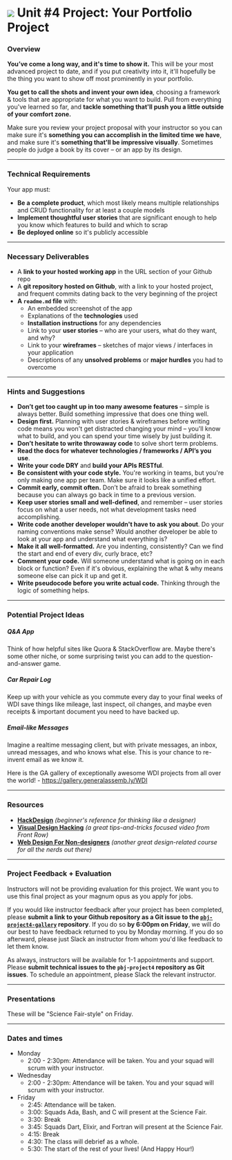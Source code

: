 # ![](https://ga-dash.s3.amazonaws.com/production/assets/logo-9f88ae6c9c3871690e33280fcf557f33.png) Unit #4 Project: Your Portfolio Project

### Overview

**You’ve come a long way, and it's time to show it.** This will be your most advanced project to date, and if you put creativity into it, it'll hopefully be the thing you want to show off most prominently in your portfolio.

**You get to call the shots and invent your own idea**, choosing a framework & tools that are appropriate for what you want to build. Pull from everything you've learned so far, and **tackle something that'll push you a little outside of your comfort zone.**

Make sure you review your project proposal with your instructor so you can make sure it's **something you can accomplish in the limited time we have**, and make sure it's **something that'll be impressive visually**. Sometimes people do judge a book by its cover – or an app by its design.

---

### Technical Requirements

Your app must:

* **Be a complete product**, which most likely means multiple relationships and CRUD functionality for at least a couple models
* **Implement thoughtful user stories** that are significant enough to help you know which features to build and which to scrap
* **Be deployed online** so it's publicly accessible

---

### Necessary Deliverables

* A **link to your hosted working app** in the URL section of your Github repo
* A **git repository hosted on Github**, with a link to your hosted project, and frequent commits dating back to the very beginning of the project
* **A ``readme.md`` file** with:
    * An embedded screenshot of the app
    * Explanations of the **technologies** used
    * **Installation instructions** for any dependencies
    * Link to your **user stories** – who are your users, what do they want, and why?
    * Link to your **wireframes** – sketches of major views / interfaces in your application
    * Descriptions of any **unsolved problems** or **major hurdles** you had to overcome

---

### Hints and Suggestions

* **Don’t get too caught up in too many awesome features** – simple is always better. Build something impressive that does one thing well.
* **Design first.** Planning with user stories & wireframes before writing code means you won't get distracted changing your mind – you'll know what to build, and you can spend your time wisely by just building it.
* **Don’t hesitate to write throwaway code** to solve short term problems.
* **Read the docs for whatever technologies / frameworks / API’s you use**.
* **Write your code DRY** and **build your APIs RESTful**.
* **Be consistent with your code style.** You're working in teams, but you're only making one app per team. Make sure it looks like a unified effort.
* **Commit early, commit often.** Don’t be afraid to break something because you can always go back in time to a previous version.
* **Keep user stories small and well-defined**, and remember – user stories focus on what a user needs, not what development tasks need accomplishing.
* **Write code another developer wouldn't have to ask you about**. Do your naming conventions make sense? Would another developer be able to look at your app and understand what everything is?
* **Make it all well-formatted.** Are you indenting, consistently? Can we find the start and end of every div, curly brace, etc?
* **Comment your code.** Will someone understand what is going on in each block or function? Even if it's obvious, explaining the what & why means someone else can pick it up and get it.
* **Write pseudocode before you write actual code.** Thinking through the logic of something helps.

---

### Potential Project Ideas

##### Q&A App
Think of how helpful sites like Quora & StackOverflow are. Maybe there's some other niche, or some surprising twist you can add to the question-and-answer game.

##### Car Repair Log
Keep up with your vehicle as you commute every day to your final weeks of WDI save things like mileage, last inspect, oil changes, and maybe even receipts & important document you need to have backed up.

##### Email-like Messages
Imagine a realtime messaging client, but with private messages, an inbox, unread messages, and who knows what else. This is your chance to re-invent email as we know it.

Here is the GA gallery of exceptionally awesome WDI projects from all over the world! - https://gallery.generalassemb.ly/WDI

---

### Resources

* **[HackDesign](https://hackdesign.org/lessons)** _(beginner's reference for thinking like a designer)_
* **[Visual Design Hacking](https://generalassemb.ly/online/videos/visual-design-hacking)** _(a great tips-and-tricks focused video from Front Row)_
* **[Web Design For Non-designers](https://generalassemb.ly/online/videos/web-design-for-non-designers)** _(another great design-related course for all the nerds out there)_

---

### Project Feedback + Evaluation

Instructors will not be providing evaluation for this project. We want you to use this final project as your magnum opus
as you apply for jobs. 

If you would like instructor feedback after your project has been completed, please **submit a link to your Github repository as a Git issue to the [`pbj-project4-gallery`](https://github.com/ga-dc/pbj-project4-gallery) repository**. If you do so **by 6:00pm on Friday**, we will do our best to have feedback returned to you by Monday morning. If you do so afterward, please just Slack an instructor from whom you'd like feedback to let them know.

As always, instructors will be available for 1-1 appointments and support. Please **submit technical issues to the `pbj-project4` repository as Git issues**. To schedule an appointment, please Slack the relevant instructor.

---

### Presentations

These will be "Science Fair-style" on Friday.

---

### Dates and times

- Monday
  - 2:00 - 2:30pm: Attendance will be taken. You and your squad will scrum with your instructor.
- Wednesday
  - 2:00 - 2:30pm: Attendance will be taken. You and your squad will scrum with your instructor.
- Friday
  - 2:45: Attendance will be taken.
  - 3:00: Squads Ada, Bash, and C will present at the Science Fair.
  - 3:30: Break
  - 3:45: Squads Dart, Elixir, and Fortran will present at the Science Fair.
  - 4:15: Break
  - 4:30: The class will debrief as a whole.
  - 5:30: The start of the rest of your lives! (And Happy Hour!)
